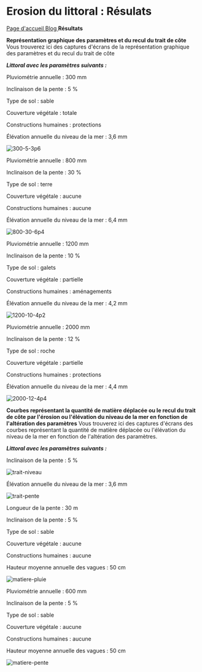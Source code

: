 # Erosion du littoral : Résulats

<a href="https://dynamic-g7-pcgi-23-1b.github.io/erosion-du-littoral/index.html"> Page d'accueil </a> <a href="https://dynamic-g7-pcgi-23-1b.github.io/erosion-du-littoral/blog.html"> Blog </a> **Résultats**

**Représentation graphique des paramètres et du recul du trait de côte**
Vous trouverez ici des captures d'écrans de la représentation graphique des paramètres et du recul du trait de côte

***Littoral avec les paramètres suivants :***

Pluviométrie annuelle : 300 mm

Inclinaison de la pente : 5 %

Type de sol : sable

Couverture végétale : totale

Constructions humaines : protections

Élévation annuelle du niveau de la mer : 3,6 mm

![300-5-3p6](https://raw.githubusercontent.com/DYNAMIC-G7-PCGI-23-1B/erosion-du-littoral/main/images/300-5-3p6.png)

Pluviométrie annuelle : 800 mm

Inclinaison de la pente : 30 %

Type de sol : terre

Couverture végétale : aucune

Constructions humaines : aucune

Élévation annuelle du niveau de la mer : 6,4 mm

![800-30-6p4](https://raw.githubusercontent.com/DYNAMIC-G7-PCGI-23-1B/erosion-du-littoral/main/images/800-30-6p4.png)

Pluviométrie annuelle : 1200 mm

Inclinaison de la pente : 10 %

Type de sol : galets

Couverture végétale : partielle

Constructions humaines : aménagements

Élévation annuelle du niveau de la mer : 4,2 mm

![1200-10-4p2](https://raw.githubusercontent.com/DYNAMIC-G7-PCGI-23-1B/erosion-du-littoral/main/images/1200-10-4p2.png)

Pluviométrie annuelle : 2000 mm

Inclinaison de la pente : 12 %

Type de sol : roche

Couverture végétale : partielle

Constructions humaines : protections

Élévation annuelle du niveau de la mer : 4,4 mm

![2000-12-4p4](https://raw.githubusercontent.com/DYNAMIC-G7-PCGI-23-1B/erosion-du-littoral/main/images/2000-12-4p4.png)

**Courbes représentant la quantité de matière déplacée ou le recul du trait de côte par l'érosion ou l'élévation du niveau de la mer en fonction de l'altération des paramètres**
Vous trouverez ici des captures d'écrans des courbes représentant la quantité de matière déplacée ou l'élévation du niveau de la mer en fonction de l'altération des paramètres.


***Littoral avec les paramètres suivants :***

Inclinaison de la pente : 5 %

![trait-niveau](https://raw.githubusercontent.com/DYNAMIC-G7-PCGI-23-1B/erosion-du-littoral/main/images/trait-niveau.png)

Élévation annuelle du niveau de la mer : 3,6 mm

![trait-pente](https://raw.githubusercontent.com/DYNAMIC-G7-PCGI-23-1B/erosion-du-littoral/main/images/trait-pente.png)

Longueur de la pente : 30 m

Inclinaison de la pente : 5 %

Type de sol : sable

Couverture végétale : aucune

Constructions humaines : aucune

Hauteur moyenne annuelle des vagues : 50 cm

![matiere-pluie](https://raw.githubusercontent.com/DYNAMIC-G7-PCGI-23-1B/erosion-du-littoral/main/images/matiere-pluie.png)

Pluviométrie annuelle : 600 mm

Inclinaison de la pente : 5 %

Type de sol : sable

Couverture végétale : aucune

Constructions humaines : aucune

Hauteur moyenne annuelle des vagues : 50 cm

![matiere-pente](https://raw.githubusercontent.com/DYNAMIC-G7-PCGI-23-1B/erosion-du-littoral/main/images/matiere-pente.png)
